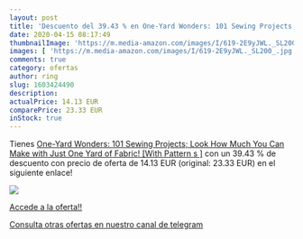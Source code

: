 ```yaml
---
layout: post
title: 'Descuento del 39.43 % en One-Yard Wonders: 101 Sewing Projects; L'
date: 2020-04-15 08:17:49
thumbnailImage: 'https://m.media-amazon.com/images/I/619-2E9yJWL._SL200_.jpg'
images: [ 'https://m.media-amazon.com/images/I/619-2E9yJWL._SL200_.jpg' ]
comments: true
category: ofertas
author: ring
slug: 1603424490
description:
actualPrice: 14.13 EUR
comparePrice: 23.33 EUR
inStock: true
---
```


Tienes [One-Yard Wonders: 101 Sewing Projects; Look How Much You Can Make with Just One Yard of Fabric! [With Pattern s ]](https://www.amazon.es/dp/1603424490/?tag=redken-21) con un 39.43 % de descuento con precio de oferta de 14.13 EUR (original: 23.33 EUR) en el siguiente enlace!

[![](https://m.media-amazon.com/images/I/619-2E9yJWL._SL200_.jpg)](https://www.amazon.es/dp/1603424490/?tag=redken-21)

[Accede a la oferta!!](https://www.amazon.es/dp/1603424490/?tag=redken-21)

[Consulta otras ofertas en nuestro canal de telegram](https://t.me/s/ofertas25)

